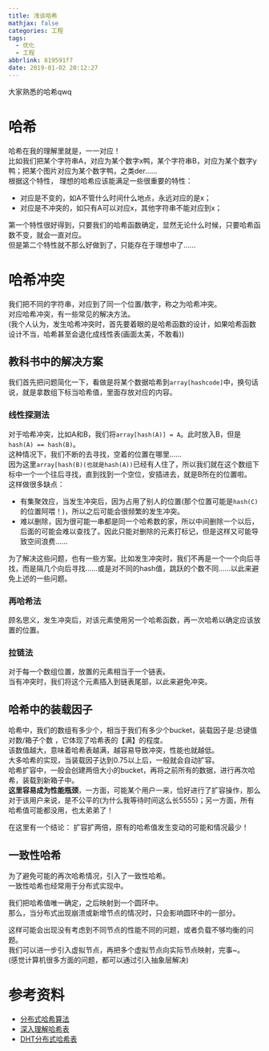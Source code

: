 ```yaml
---
title: 浅谈哈希
mathjax: false
categories: 工程
tags:
  - 优化
  - 工程
abbrlink: 819591f7
date: 2019-01-02 20:12:27
---
```


大家熟悉的哈希qwq

<!--more-->

# 哈希
哈希在我的理解里就是，一一对应！  
比如我们把某个字符串A，对应为某个数字x鸭，某个字符串B，对应为某个数字y鸭；把某个图片对应为某个数字鸭，之类der……  
根据这个特性， 理想的哈希应该能满足一些很重要的特性：  

- 对应是不变的，如A不管什么时间什么地点，永远对应的是x；  
- 对应是不冲突的，如只有A可以对应x，其他字符串不能对应到x；  
  
第一个特性很好得到，只要我们的哈希函数确定，显然无论什么时候，只要哈希函数不变，就会一直对应。  
但是第二个特性就不那么好做到了，只能存在于理想中了……  

# 哈希冲突

我们把不同的字符串，对应到了同一个位置/数字，称之为哈希冲突。  
对应哈希冲突，有一些常见的解决方法。  
(我个人认为，发生哈希冲突时，首先要着眼的是哈希函数的设计，如果哈希函数设计不当，哈希甚至会退化成线性表(画面太美，不敢看))  

## 教科书中的解决方案
我们首先把问题简化一下，看做是将某个数据哈希到`array[hashcode]`中，换句话说，就是拿数组下标当哈希值，里面存放对应的内容。  

### 线性探测法

对于哈希冲突，比如A和B，我们将`array[hash(A)] = A`。此时放入B，但是`hash(A) == hash(B)`。  
这种情况下，我们不断的去寻找，空着的位置在哪里……  
因为这里`array[hash(B)(也就是hash(A))`已经有人住了，所以我们就在这个数组下标中一个一个往后寻找，直到找到一个空位，安插进去，就是B所在的位置啦。  
这样做很多缺点：  

- 有集聚效应，当发生冲突后，因为占用了别人的位置(那个位置可能是`hash(C)`的位置阿喂！)，所以之后可能会很频繁的发生冲突。  
- 难以删除，因为很可能一串都是同一个哈希数的家，所以中间删除一个以后，后面的可能会难以查找了。因此只能对删除的元素打标记，但是这样又可能导致空间浪费……  

为了解决这些问题，也有一些方案。比如发生冲突时，我们不再是一个一个向后寻找，而是隔几个向后寻找……或是对不同的hash值，跳跃的个数不同……以此来避免上述的一些问题。  

### 再哈希法

顾名思义，发生冲突后，对该元素使用另一个哈希函数，再一次哈希以确定应该放置的位置。  

### 拉链法
对于每一个数组位置，放置的元素相当于一个链表。  
当有冲突时，我们将这个元素插入到链表尾部，以此来避免冲突。  


## 哈希中的装载因子

哈希中，我们的数组有多少个，相当于我们有多少个bucket，装载因子是:总键值对数/箱子个数 ，它体现了哈希表的【满】的程度。  
该数值越大，意味着哈希表越满，越容易导致冲突，性能也就越低。  
大多哈希的实现，当装载因子达到0.75以上后，一般就会自动扩容。  
哈希扩容中，一般会创建两倍大小的bucket，再将之前所有的数据，进行再次哈希，装载到新箱子中。  
**这里容易成为性能瓶颈**，一方面，可能某个用户一来，恰好进行了扩容操作，那么对于该用户来说，是不公平的(为什么我等待时间这么长5555)；另一方面，所有哈希值可能都没用，也太弟弟了！  

在这里有一个结论： 扩容扩两倍，原有的哈希值发生变动的可能和情况最少！  

## 一致性哈希

为了避免可能的再次哈希情况，引入了一致性哈希。  
一致性哈希也经常用于分布式实现中。  


我们把哈希值唯一确定，之后映射到一个圆环中。  
那么，当分布式出现崩溃或新增节点的情况时，只会影响圆环中的一部分。  

这样可能会出现没有考虑到不同节点的性能不同的问题，或者负载不够均衡的问题。  
我们可以进一步引入虚拟节点，再把多个虚拟节点向实际节点映射，完事~。  
(感觉计算机很多方面的问题，都可以通过引入抽象层解决)  


# 参考资料
- [分布式哈希算法](https://www.cnblogs.com/hapjin/p/5760463.html)
- [深入理解哈希表](https://bestswifter.com/hashtable/)
- [DHT分布式哈希表](https://colobu.com/2018/03/26/distributed-hash-table/)


